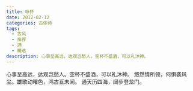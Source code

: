 ```yaml
---
title: 咏怀
date: 2012-02-12
categories: 古体诗
tags:
  - 古风
  - 推荐
  - 酒
  - 精选
description: 心事至高远，达观岂愁人。空杯不盛酒，可以礼沐神。
---
```


心事至高远，达观岂愁人。空杯不盛酒，可以礼沐神。
悠然情所领，何惧袭风尘。雄歌动曙色，鸿古亘未闻。
通天历四海，阔步登龙门。